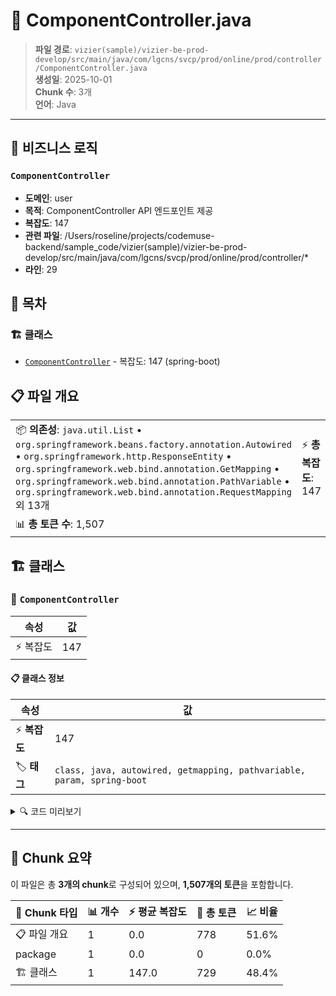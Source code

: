 # 📄 ComponentController.java

> **파일 경로**: `vizier(sample)/vizier-be-prod-develop/src/main/java/com/lgcns/svcp/prod/online/prod/controller/ComponentController.java`  
> **생성일**: 2025-10-01  
> **Chunk 수**: 3개  
> **언어**: Java
---



## 💼 비즈니스 로직

### `ComponentController`
- **도메인**: user
- **목적**: ComponentController API 엔드포인트 제공
- **복잡도**: 147
- **관련 파일**: /Users/roseline/projects/codemuse-backend/sample_code/vizier(sample)/vizier-be-prod-develop/src/main/java/com/lgcns/svcp/prod/online/prod/controller/*
- **라인**: 29


## 📑 목차

### 🏗️ 클래스
- [`ComponentController`](#class-componentcontroller) - 복잡도: 147 (spring-boot)

## 📋 파일 개요

| | |
|--|--|
| 📦 **의존성**: `java.util.List` • `org.springframework.beans.factory.annotation.Autowired` • `org.springframework.http.ResponseEntity` • `org.springframework.web.bind.annotation.GetMapping` • `org.springframework.web.bind.annotation.PathVariable` • `org.springframework.web.bind.annotation.RequestMapping` 외 13개 | ⚡ **총 복잡도**: 147 |
| 📊 **총 토큰 수**: 1,507 |  |



## 🏗️ 클래스

### <a id="class-componentcontroller"></a>🎯 `ComponentController`

| 속성 | 값 |
|------|----|
| ⚡ 복잡도 | 147 |



#### 📋 클래스 정보

| 속성 | 값 |
|------|----|
| ⚡ **복잡도** | 147 || 📍 **라인 범위** | 29-29 |
| 🏷️ **태그** | `class, java, autowired, getmapping, pathvariable, param, spring-boot` || 🏗️ **프레임워크** | `spring-boot` |

<details>
<summary>🔍 코드 미리보기</summary>

```java
public class ComponentController {
	@Autowired
	private ComponentService componentService;
	
	@GetMapping(value = "/price/basefees")
	@Operation(summary = "기본료 전체 조회 API", description = "기본료 상세정보 전체 리스트 조회")
	public ResponseEntity<List<?>> retrieveBaseFeeList() {
		List<?> response = componentService.retrieveBaseFeeList();

		return ResponseEntity.ok(response);
	}
	
	@GetMapping(value = "/price/basefees/{bsfcode}")
	@Operation(summary = "기본료 단건조회 API", description = "기본료코드로 기본료 상세정보, 연결된 리소스 조회")
	public ResponseEntity<BaseFeeAndResourceDto> retrieveBaseFeeAndResource(@Parameter(description ="기본료코드", required = true, example = "PRRC000027")
																			@PathVariable("bsfcode") String bsfCode) {
		BaseFeeAndResourceDto response = componentService.retrieveBaseFeeAndResource(bsfCode);
...
```

**Chunk 정보**
- 🆔 **ID**: `48dc2a205c8c`
- 📍 **라인**: 29-29
- 📊 **토큰**: 729
- 🏷️ **태그**: `class, java, autowired, getmapping, pathvariable...`

</details>

---





## 🧩 Chunk 요약

이 파일은 총 **3개의 chunk**로 구성되어 있으며, **1,507개의 토큰**을 포함합니다.

| 🧩 Chunk 타입 | 📊 개수 | ⚡ 평균 복잡도 | 📝 총 토큰 | 📈 비율 |
|---------------|--------|-------------|----------|--------|
| 📋 파일 개요 | 1 | 0.0 | 778 | 51.6% |
| package | 1 | 0.0 | 0 | 0.0% |
| 🏗️ 클래스 | 1 | 147.0 | 729 | 48.4% |

